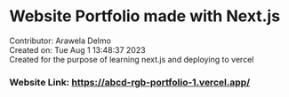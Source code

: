 # Website Portfolio made with Next.js  
Contributor: Arawela Delmo  
Created on: Tue Aug 1 13:48:37 2023  
Created for the purpose of learning next.js and deploying to vercel  

### Website Link: https://abcd-rgb-portfolio-1.vercel.app/
